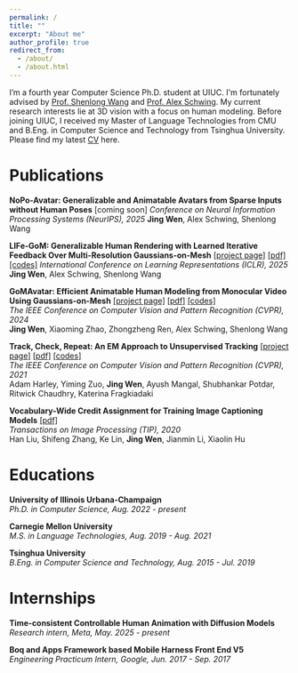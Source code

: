 ```yaml
---
permalink: /
title: ""
excerpt: "About me"
author_profile: true
redirect_from: 
  - /about/
  - /about.html
---
```


I’m a fourth year Computer Science Ph.D. student at UIUC. I'm fortunately advised by [Prof. Shenlong Wang](https://shenlong.web.illinois.edu/) and [Prof. Alex Schwing](https://www.alexander-schwing.de/). My current research interests lie at 3D vision with a focus on human modeling. Before joining UIUC, I received my Master of Language Technologies from CMU and B.Eng. in Computer Science and Technology from Tsinghua University. Please find my latest [CV](/cv) here.

Publications
======
**NoPo-Avatar: Generalizable and Animatable Avatars from Sparse Inputs without Human Poses** [coming soon]
*Conference on Neural Information Processing Systems (NeurIPS), 2025*
**Jing Wen**, Alex Schwing, Shenlong Wang

**LIFe-GoM: Generalizable Human Rendering with Learned Iterative Feedback Over Multi-Resolution Gaussians-on-Mesh** [[project page]](https://wenj.github.io/LIFe-GoM/) [[pdf]](https://arxiv.org/abs/2502.09617) [[codes]](https://github.com/wenj/LIFe-GoM)
*International Conference on Learning Representations (ICLR), 2025*
**Jing Wen**, Alex Schwing, Shenlong Wang

**GoMAvatar: Efficient Animatable Human Modeling from Monocular Video Using Gaussians-on-Mesh** [[project page]](https://wenj.github.io/GoMAvatar/) [[pdf]](https://arxiv.org/abs/2404.07991) [[codes]](https://github.com/wenj/GoMAvatar)\
*The IEEE Conference on Computer Vision and Pattern Recognition (CVPR), 2024* \
**Jing Wen**, Xiaoming Zhao, Zhongzheng Ren, Alex Schwing, Shenlong Wang

**Track, Check, Repeat: An EM Approach to Unsupervised Tracking** [[project page]](https://track-check-repeat.github.io/) [[pdf]](https://wenj.github.io/pub/tracking_cvpr2021.pdf) [[codes]](https://github.com/aharley/track_check_repeat) \
*The IEEE Conference on Computer Vision and Pattern Recognition (CVPR), 2021* \
Adam Harley, Yiming Zuo, **Jing Wen**, Ayush Mangal, Shubhankar Potdar, Ritwick Chaudhry, Katerina Fragkiadaki

**Vocabulary-Wide Credit Assignment for Training Image Captioning Models** [[pdf]](https://wenj.github.io/pub/caption_tip.pdf) \
*Transactions on Image Processing (TIP), 2020* \
Han Liu, Shifeng Zhang, Ke Lin, **Jing Wen**, Jianmin Li, Xiaolin Hu

Educations
======
**University of Illinois Urbana-Champaign** \
*Ph.D. in Computer Science, Aug. 2022 - present*

**Carnegie Mellon University** \
*M.S. in Language Technologies, Aug. 2019 - Aug. 2021* 

**Tsinghua University** \
*B.Eng. in Computer Science and Technology, Aug. 2015 - Jul. 2019* 

Internships
======
**Time-consistent Controllable Human Animation with Diffusion Models**
*Research intern, Meta, May. 2025 - present*

**Boq and Apps Framework based Mobile Harness Front End V5** \
*Engineering Practicum Intern, Google, Jun. 2017 - Sep. 2017*


